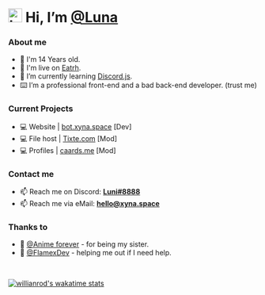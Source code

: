 # <img src="https://user-images.githubusercontent.com/1303154/88677602-1635ba80-d120-11ea-84d8-d263ba5fc3c0.gif" width="28px" alt="hi"> Hi, I’m [@Luna](https://github.com/Luna-devv)
### About me
- 👩 I'm 14 Years old.
- 🏴󠁡󠁴󠀳󠁿 I'm live on [Eatrh](https://www.google.com/maps/).
- 🌱 I’m currently learning [Discord.js](https://discord.js.org/#/).
- ⌨️ I’m a professional front-end and a bad back-end developer. (trust me)

### Current Projects
- 💻 Website   | [bot.xyna.space](https://bot.xyna.space) [Dev]
- 💻 File host | [Tixte.com](https://noice.link/tixty) [Mod]
- 💻 Profiles  | [caards.me](https://caards.me) [Mod]

### Contact me
- 📫 Reach me on Discord: **[Luni#8888](https://discord.com/users/821472922140803112)**
- 📫 Reach me via eMail: **[hello@xyna.space](mailto:hello@xyna.space)**

### Thanks to
- 👤 [@Anime forever](https://github.com/Anime-Forevere) - for being my sister.
- 👤 [@FlamexDev](https://github.com/Flamexdev) - helping me out if I need help.
<br>

[![willianrod's wakatime stats](https://github-readme-stats.vercel.app/api/wakatime?username=Luna_dev_&theme=dracula&layout=compact)](https://wakatime.com/@Luna_dev_)

